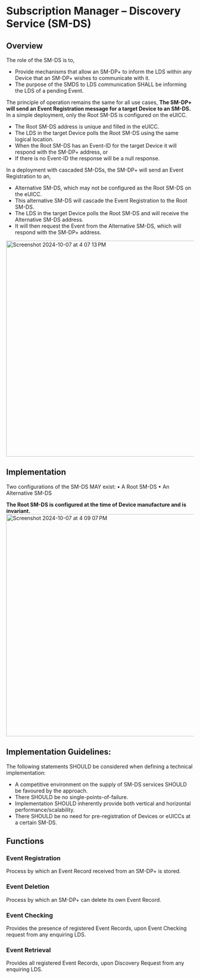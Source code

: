 # Subscription Manager – Discovery Service (SM-DS)

## Overview
The role of the SM-DS is to,  
- Provide mechanisms that allow an SM-DP+ to inform the LDS within any Device that an SM-DP+ wishes to communicate with it.
- The purpose of the SMDS to LDS communication SHALL be informing the LDS of a pending Event.

The principle of operation remains the same for all use cases, **The SM-DP+ will send an Event Registration message for a target Device to an SM-DS.**  
In a simple deployment, only the Root SM-DS is configured on the eUICC.
- The Root SM-DS address is unique and filled in the eUICC.
- The LDS in the target Device polls the Root SM-DS using the same logical location.
- When the Root SM-DS has an Event-ID for the target Device it will respond with the SM-DP+ address, or
- If there is no Event-ID the response will be a null response.

In a deployment with cascaded SM-DSs, the SM-DP+ will send an Event Registration to an,
- Alternative SM-DS, which may not be configured as the Root SM-DS on the eUICC.
- This alternative SM-DS will cascade the Event Registration to the Root SM-DS.
- The LDS in the target Device polls the Root SM-DS and will receive the Alternative SM-DS address.
- It will then request the Event from the Alternative SM-DS, which will respond with the SM-DP+ address.

<img width="578" alt="Screenshot 2024-10-07 at 4 07 13 PM" src="https://github.com/user-attachments/assets/2d5562ad-8ddc-4ca2-8437-36a067339389">

## Implementation
Two configurations of the SM-DS MAY exist:
• A Root SM-DS
• An Alternative SM-DS

**The Root SM-DS is configured at the time of Device manufacture and is invariant.**
<img width="595" alt="Screenshot 2024-10-07 at 4 09 07 PM" src="https://github.com/user-attachments/assets/ab654526-2c00-4ab4-bc1e-6ca7f2f1de37">

## Implementation Guidelines:
The following statements SHOULD be considered when defining a technical implementation:
- A competitive environment on the supply of SM-DS services SHOULD be favoured by the approach.
- There SHOULD be no single-points-of-failure.
- Implementation SHOULD inherently provide both vertical and horizontal performance/scalability.
- There SHOULD be no need for pre-registration of Devices or eUICCs at a certain SM-DS.

## Functions

### Event Registration 
Process by which an Event Record received from an SM-DP+ is stored.

### Event Deletion
Process by which an SM-DP+ can delete its own Event Record.

### Event Checking
Provides the presence of registered Event Records, upon Event Checking request from any enquiring LDS.

### Event Retrieval
Provides all registered Event Records, upon Discovery Request from any enquiring LDS.

